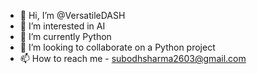 - 👋 Hi, I’m @VersatileDASH
- 👀 I’m interested in AI
- 🌱 I’m currently Python
- 💞️ I’m looking to collaborate on a Python project 
- 📫 How to reach me - subodhsharma2603@gmail.com

<!---
VersatileDASH/VersatileDASH is a ✨ special ✨ repository because its `README.md` (this file) appears on your GitHub profile.
You can click the Preview link to take a look at your changes.
--->
